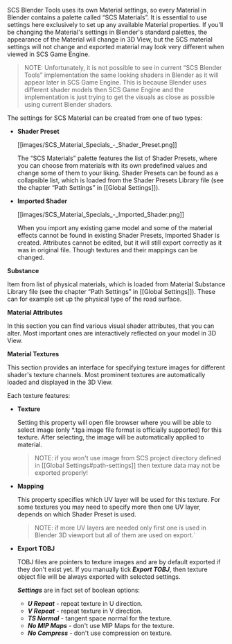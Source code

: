 SCS Blender Tools uses its own Material settings, so every Material in Blender contains a palette called “SCS Materials”. It is essential to use settings here exclusively to set up any available Material properties. If you'll be changing the Material's settings in Blender's standard palettes, the appearance of the Material will change in 3D View, but the SCS material settings will not change and exported material may look very different when viewed in SCS Game Engine.

> NOTE: Unfortunately, it is not possible to see in current “SCS Blender Tools” implementation the same looking shaders in Blender as it will appear later in SCS Game Engine. This is because Blender uses different shader models then SCS Game Engine and the implementation is just trying to get the visuals as close as possible using current Blender shaders.

The settings for SCS Material can be created from one of two types:

* **Shader Preset**

  [[images/SCS_Material_Specials_-_Shader_Preset.png]]

  The “SCS Materials” palette features the list of Shader Presets, where you can choose from materials with its own predefined values and change some of them to your liking. Shader Presets can be found as a collapsible list, which is loaded from the Shader Presets Library file (see the chapter “Path Settings” in [[Global Settings]]).

* **Imported Shader**

  [[images/SCS_Material_Specials_-_Imported_Shader.png]]

  When you import any existing game model and some of the material effects cannot be found in existing Shader Presets, Imported Shader is created. Attributes cannot be edited, but it will still export correctly as it was in original file. Though textures and their mappings can be changed.


**Substance**

Item from list of physical materials, which is loaded from Material Substance Library file (see the chapter “Path Settings” in [[Global Settings]]). These can for example set up the physical type of the road surface.


**Material Attributes**

In this section you can find various visual shader attributes, that you can alter. Most important ones are interactively reflected on your model in 3D View.


**Material Textures**

This section provides an interface for specifying texture images for different shader's texture channels. Most prominent textures are automatically loaded and displayed in the 3D View.

Each texture features:
* **Texture**
  
  Setting this property will open file browser where you will be able to select image (only *.tga image file format is officially supported) for this texture. After selecting, the image will be automatically applied to material.

  > NOTE: if you won't use image from SCS project directory defined in [[Global Settings#path-settings]] then texture data may not be exported properly!

* **Mapping**

  This property specifies which UV layer will be used for this texture. For some textures you may need to specify more then one UV layer, depends on which Shader Preset is used.
  
  > NOTE: if more UV layers are needed only first one is used in Blender 3D viewport but all of them are used on export.`

* **Export TOBJ**

  TOBJ files are pointers to texture images and are by default exported if they don't exist yet. If you manually tick _**Export TOBJ**_, then texture object file will be always exported with selected settings.

  _**Settings**_ are in fact set of boolean options:
    * _**U Repeat**_ - repeat texture in U direction.
    * _**V Repeat**_ - repeat texture in V direction.
    * _**TS Normal**_  - tangent space normal for the texture.
    * _**No MIP Maps**_ - don't use MIP Maps for the texture.
    * _**No Compress**_ - don't use compression on texture.
